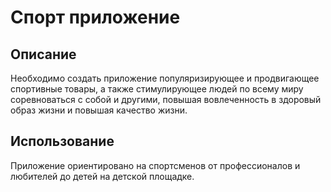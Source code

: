 # Спорт приложение

## Описание

Необходимо создать приложение популяризирующее и продвигающее спортивные товары, а также стимулирующее людей по всему миру соревноваться с собой и другими, повышая вовлеченность в здоровый образ жизни и повышая качество жизни.

## Использование

Приложение ориентировано на спортсменов от профессионалов и любителей до детей на детской площадке.

